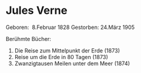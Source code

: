 # Jules Verne

Geboren:  8.Februar 1828
Gestorben: 24.März 1905

Berühmte Bücher: 
1) Die Reise zum Mittelpunkt der Erde (1873)
2) Reise um die Erde in 80 Tagen (1873)
3) Zwanzigtausen Meilen unter dem Meer (1874)